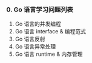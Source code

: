
### 0. Go 语言学习问题列表

1. Go 语言的并发编程
2. Go 语言 interface & 编程范式
3. Go 语言反射
4. Go 语言异常处理
5. Go 语言 runtime & 内存管理
